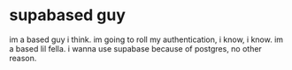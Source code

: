 # supabased guy

im a based guy i think. im going to roll my authentication, i know, i know. im a based lil fella. i wanna use supabase because of postgres, no other reason. 